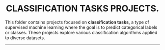 # <center> **CLASSIFICATION TASKS PROJECTS.**


This folder contains projects focused on **classification tasks**, a type of supervised machine learning where the goal is to predict categorical labels or classes. These projects explore various classification algorithms applied to diverse datasets.

---